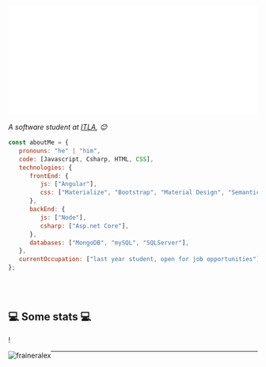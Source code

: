 <img src="https://github.com/reeveng/reeveng/blob/master/svg.svg"/>


<p><em>A software student at <a href="https://hogent.be">ITLA</a>, 😊</br>
</em></p>


```javascript
const aboutMe = {
   pronouns: "he" | "him",
   code: [Javascript, Csharp, HTML, CSS],
   technologies: {
      frontEnd: {
         js: ["Angular"],
         css: ["Materialize", "Bootstrap", "Material Design", "Semantic UI"]
      },
      backEnd: {
         js: ["Node"],
         csharp: ["Asp.net Core"],
      },
      databases: ["MongoDB", "mySQL", "SQLServer"],
   },
   currentOccupation: ["last year student, open for job opportunities"]
};
```
</br></br>
<h2>💻 Some stats 💻</h2>

!<p><img align="left" src="https://github-readme-stats.vercel.app/api/top-langs?username=LuisMorla&show_icons=true&locale=en&layout=compact&theme=tokyonight" alt="fraineralex" /></p>

---
